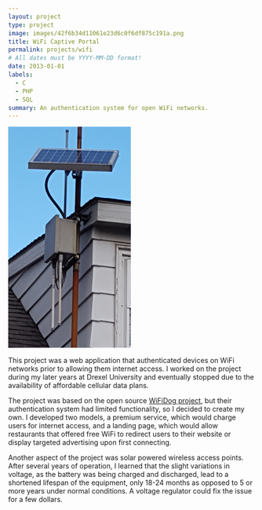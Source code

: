 ```yaml
---
layout: project
type: project
image: images/42f6b34d11061e23d6c0f6df875c191a.png
title: WiFi Captive Portal
permalink: projects/wifi
# All dates must be YYYY-MM-DD format!
date: 2013-01-01
labels:
  - C
  - PHP
  - SQL
summary: An authentication system for open WiFi networks.
---
```


<img class="ui medium right floated rounded image" src="../images/3a758d41e5fdece929ce779cc832421a.png">

This project was a web application that authenticated devices on WiFi networks prior to allowing them internet access.  I worked on the project during my later years at Drexel University and eventually stopped due to the availability of affordable cellular data plans.

The project was based on the open source [WiFiDog project](http://dev.wifidog.org), but their authentication system had limited functionality, so I decided to create my own.  I developed two models, a premium service, which would charge users for internet access, and a landing page, which would allow restaurants that offered free WiFi to redirect users to their website or display targeted advertising upon first connecting.

Another aspect of the project was solar powered wireless access points.  After several years of operation, I learned that the slight variations in voltage, as the battery was being charged and discharged, lead to a shortened lifespan of the equipment, only 18-24 months as opposed to 5 or more years under normal conditions.  A voltage regulator could fix the issue for a few dollars.

